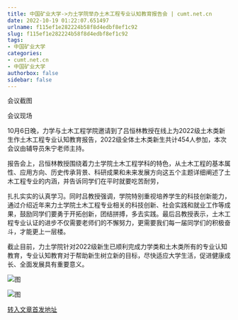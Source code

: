 ```yaml
---
title: 中国矿业大学->力土学院举办土木工程专业认知教育报告会 | cumt.net.cn
date: 2022-10-19 01:22:07.651497
urlname: f115ef1e282224b58f8d4edbf8ef1c92
slug: f115ef1e282224b58f8d4edbf8ef1c92
tags: 
- 中国矿业大学
categories:
- cumt.net.cn
- 中国矿业大学
authorbox: false
sidebar: false
---
```

会议截图

会议现场

10月6日晚，力学与土木工程学院邀请到了吕恒林教授在线上为2022级土木类新生作土木工程专业认知教育报告，2022级全体土木类新生共计454人参加，本次会议由辅导员朱宁老师主持。

报告会上，吕恒林教授围绕着力土学院土木工程学科的特色，从土木工程的基本属性、应用方向、历史传承背景、科研成果和未来发展方向这五个主题详细阐述了土木工程专业的内涵，并告诉同学们在平时就要吃苦耐劳，
<!--more-->
扎扎实实的认真学习。同时吕教授强调，学院特别重视培养学生的科技创新能力，通过介绍近年来力土学院土木工程专业相关的科技创新、社会实践和就业工作等成果，鼓励同学们要勇于开拓创新，团结拼搏，多去实践。最后吕教授表示，土木工程专业认证的进步不仅需要老师们的不懈努力，更需要我们每一届同学们的积极奋斗，才能更上一层楼。

截止目前，力土学院针对2022级新生已顺利完成力学类和土木类所有的专业认知教育，专业认知教育对于帮助新生树立新的目标，尽快适应大学生活，促进健康成长、全面发展具有重要意义。

![图](http://xwzx.cumt.edu.cn/_upload/article/images/a4/a0/831b2c8848a7abb2df27e11aeca6/c63c90a8-1cb0-4e00-b601-b66a8603f1fe.png)

![图](http://xwzx.cumt.edu.cn/_upload/article/images/a4/a0/831b2c8848a7abb2df27e11aeca6/833aee7a-d52a-45bd-8152-a7c37f352a74.png)

[转入文章首发地址](http://xwzx.cumt.edu.cn/ae/f6/c523a634614/page.htm)